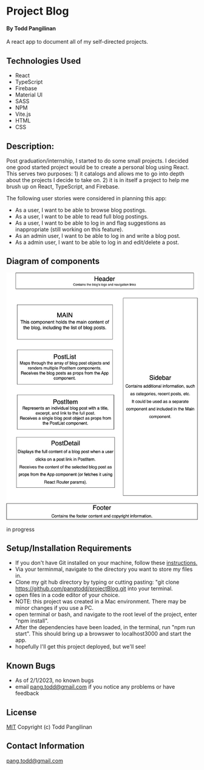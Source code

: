 # Project Blog

#### By Todd Pangilinan

A react app to document all of my self-directed projects.

## Technologies Used

* React
* TypeScript
* Firebase
* Material UI
* SASS
* NPM
* Vite.js
* HTML
* CSS

## Description:
Post graduation/internship, I started to do some small projects. I decided one good started project would be to create a personal blog using React. This serves two purposes: 1) it catalogs and allows me to go into depth about the projects I decide to take on. 2) it is in itself a project to help me brush up on React, TypeScript, and Firebase.

The following user stories were considered in planning this app:

* As a user, I want to be able to browse blog postings.
* As a user, I want to be able to read full blog postings.
* As a user, I want to be able to log in and flag suggestions as inappropriate (still working on this feature).
* As an admin user, I want to be able to log in and write a blog post.
* As a admin user, I want to be able to log in and edit/delete a post.

## Diagram of components
![diagram](./vite-project/src/assets/ReactProjectBlog.jpg?version%3D1690408267485)
<!-- ![Diagram](./yrz-truly/src/img/yrzTrulyDiagram.jpg) -->
in progress

## Setup/Installation Requirements

* If you don't have Git installed on your machine, follow these [instructions.](https://www.learnhowtoprogram.com/introduction-to-programming/getting-started-with-intro-to-programming/git-and-github)
* Via your terminmal, navigate to the directory you want to store my files in.
* Clone my git hub directory by typing or cutting pasting: "git clone https://github.com/pangtodd/projectBlog.git into your terminal.
* open files in a code editor of your choice.
* NOTE: this project was created in a Mac environment. There may be minor changes if you use a PC.
* open terminal or bash, and navigate to the root level of the project, enter "npm install".
* After the dependencies have been loaded, in the terminal, run "npm run start". This should bring up a browswer to localhost3000 and start the app.
* hopefully I'll get this project deployed, but we'll see!

## Known Bugs 
* As of 2/1/2023, no known bugs
* email pang.todd@gmail.com if you notice any problems or have feedback

## License

[MIT](https://opensource.org/licenses/MIT)
Copyright (c) Todd Pangilinan 

## Contact Information
pang.todd@gmail.com